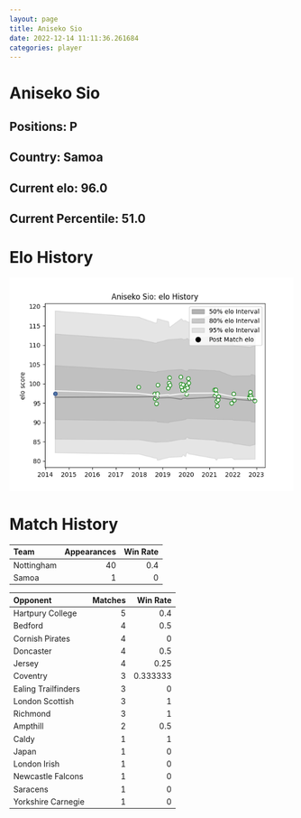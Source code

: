 ```yaml
---  
layout: page  
title: Aniseko Sio  
date: 2022-12-14 11:11:36.261684  
categories: player  
---
```

# Aniseko Sio

## Positions: P

## Country: Samoa

## Current elo: 96.0

## Current Percentile: 51.0

# Elo History


![elo history](history_AnisekoSio.png)
# Match History


| Team       |   Appearances |   Win Rate |
|:-----------|--------------:|-----------:|
| Nottingham |            40 |        0.4 |
| Samoa      |             1 |        0   |

| Opponent            |   Matches |   Win Rate |
|:--------------------|----------:|-----------:|
| Hartpury College    |         5 |   0.4      |
| Bedford             |         4 |   0.5      |
| Cornish Pirates     |         4 |   0        |
| Doncaster           |         4 |   0.5      |
| Jersey              |         4 |   0.25     |
| Coventry            |         3 |   0.333333 |
| Ealing Trailfinders |         3 |   0        |
| London Scottish     |         3 |   1        |
| Richmond            |         3 |   1        |
| Ampthill            |         2 |   0.5      |
| Caldy               |         1 |   1        |
| Japan               |         1 |   0        |
| London Irish        |         1 |   0        |
| Newcastle Falcons   |         1 |   0        |
| Saracens            |         1 |   0        |
| Yorkshire Carnegie  |         1 |   0        |